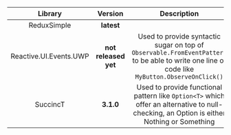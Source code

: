 Library|Version|Description
:---:|:--:|:---:
ReduxSimple|**latest**|
Reactive.UI.Events.UWP|**not released yet**|Used to provide syntactic sugar on top of `Observable.FromEventPattern` to be able to write one line of code like `MyButton.ObserveOnClick()`
SuccincT|**3.1.0**|Used to provide functional pattern like `Option<T>` which offer an alternative to null-checking, an Option is either Nothing or Something